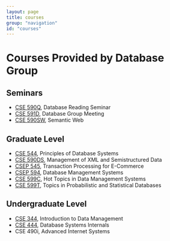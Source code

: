 ```yaml
---
layout: page
title: courses
group: "navigation"
id: "courses"
---
```


# Courses Provided by Database Group

## Seminars

* [CSE 590Q](http://www.cs.washington.edu/education/courses/590q/), Database Reading Seminar
* [CSE 591D](http://www.cs.washington.edu/education/courses/cse591d/), Database Group Meeting
* [CSE 590SW](http://www.cs.washington.edu/education/courses/cse590sw/), Semantic Web

## Graduate Level

* [CSE 544](http://www.cs.washington.edu/education/courses/544/), Principles of Database Systems
* [CSE 590DS](http://www.cs.washington.edu/education/courses/590ds/), Management of XML and Semistructured Data
* [CSEP 545](http://www.cs.washington.edu/education/courses/csep545/), Transaction Processing for E-Commerce
* [CSEP 594](http://www.cs.washington.edu/education/courses/594/), Database Management Systems
* [CSE 599C](http://www.cs.washington.edu/education/courses/599c/), Hot Topics in Data Management Systems
* [CSE 599T](http://www.cs.washington.edu/education/courses/cse599t/), Topics in Probabilistic and Statistical Databases

## Undergraduate Level

* [CSE 344](http://www.cs.washington.edu/education/courses/344/), Introduction to Data Management
* [CSE 444](http://www.cs.washington.edu/education/courses/444/), Database Systems Internals
* CSE 490i, Advanced Internet Systems
